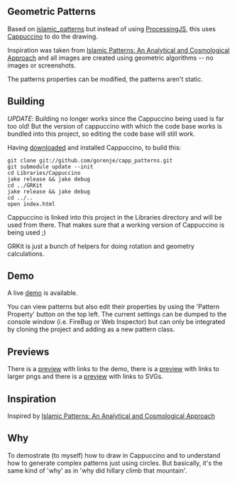 Geometric Patterns
------------------

Based on [islamic_patterns][ref1] but instead of using
[ProcessingJS][ref2], this uses [Cappuccino][ref3] to do the drawing.

Inspiration was taken from
[Islamic Patterns: An Analytical and Cosmological Approach][ref4]
and all images are created using geometric algorithms -- no images or
screenshots.

The patterns properties can be modified, the patterns aren't static.

Building
--------

*UPDATE*: Building no longer works since the Cappuccino being used is far
too old! But the version of cappuccino with which the code base works is
bundled into this project, so editing the code base will still work.

Having [downloaded][ref6] and installed Cappuccino, to build this:

    git clone git://github.com/gorenje/capp_patterns.git
    git submodule update --init
    cd Libraries/Cappuccino
    jake release && jake debug
    cd ../GRKit
    jake release && jake debug
    cd ../..
    open index.html

Cappuccino is linked into this project in the Libraries directory and
will be used from
there. That makes sure that a working version of Cappuccino is being used ;)

GRKit is just a bunch of helpers for doing rotation and geometry calculations.

Demo
----

A live [demo][ref5] is available.

You can view patterns but also edit their properties by using the
'Pattern Property' button on the top left. The current settings can be
dumped to the console window (i.e. FireBug or Web Inspector) but can only
be integrated by cloning the project and adding as a new pattern class.

Previews
--------

There is a [preview](/preview.md) with links to the demo, there is a [preview](/preview.raw.md) with links to larger pngs and there is a [preview](/preview.svg.md) with links to SVGs.

Inspiration
-----------

Inspired by [Islamic Patterns: An Analytical and Cosmological Approach][ref4]

Why
---

To demostrate (to myself) how to draw in Cappuccino and to understand how to generate
complex patterns just using circles. But basically, it's the same kind of 'why' as
in 'why did hillary climb that mountain'.

[ref1]: https://github.com/gorenje/islamic_patterns
[ref2]: http://ProcessingJS.org
[ref3]: http://cappuccino.org
[ref4]: http://www.amazon.de/Islamic-Patterns-Analytical-Cosmological-Approach/dp/0500270716/ref=sr_1_1?ie=UTF8&s=books-intl-de&qid=1285012540&sr=8-1
[ref5]: https://gorenje.github.io/capp_patterns/
[ref6]: http://cappuccino.org/download/
